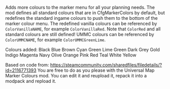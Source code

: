 Adds more colours to the marker menu for all your planning needs. The mod defines all standard colours that are in CfgMarkerColors by default, but redefines the standard ingame colours to push them to the bottom of the marker colour menu. The redefined vanilla colours can be referenced by `ColorVanillaNAME`, for example `ColorVanillaRed`. Note that `ColorRed` and all standard colours are still defined!
UMMC colours can be referenced by `ColorUMMCNAME`, for example `ColorUMMCGreenLime`.

Colours added:
Black
Blue
Brown
Cyan
Green Lime
Green Dark
Grey
Gold
Indigo
Magenta
Navy
Olive
Orange
Pink
Red
Teal
White
Yellow

Based on code from: https://steamcommunity.com/sharedfiles/filedetails/?id=2116771393
You are free to do as you please with the Universal Map Marker Colours mod. You can edit it and reupload it, repack it into a modpack and repload it.
